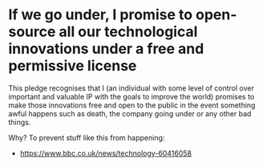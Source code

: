 # If we go under, I promise to open-source all our technological innovations under a free and permissive license 

This pledge recognises that I (an individual with some level of control over important and valuable IP with the goals to improve the world) promises to make those innovations free and open to the public in the event something awful happens such as death, the company going under or any other bad things. 

Why? To prevent stuff like this from happening:
- https://www.bbc.co.uk/news/technology-60416058
  
